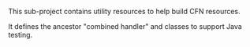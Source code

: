 This sub-project contains utility resources to help build CFN resources.

It defines the ancestor "combined handler" and classes to support Java testing.

